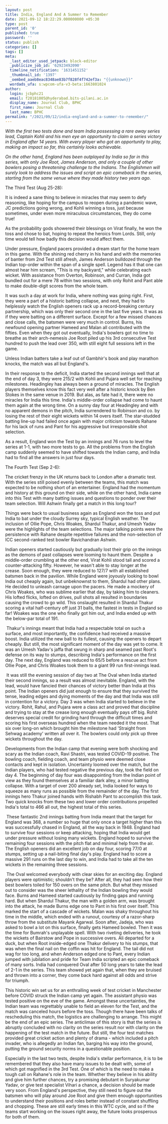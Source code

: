 ```yaml
---
layout: post
title: India, England And A Summer to Remember
date: 2021-09-12 18:22:29.000000000 +05:30
type: post
parent_id: '0'
published: true
password: ''
status: publish
categories: []
tags: []
meta:
  _last_editor_used_jetpack: block-editor
  _publicize_job_id: '62923492090'
  timeline_notification: '1631451152'
  _thumbnail_id: '1397'
  _oembed_aaeb8eac8348ae83b7f828f4f742ef3a: "{{unknown}}"
  wordads_ufa: s:wpcom-ufa-v3-beta:1663801024
author:
  login: jcbphc21
  email: f20181005@hyderabad.bits-pilani.ac.in
  display_name: Journal Club, BPHC
  first_name: Journal Club
  last_name: BPHC
permalink: "/2021/09/12/india-england-and-a-summer-to-remember/"
---
```

<p><!-- wp:paragraph --></p>
<p><em>With the first two tests done and team India possessing a rare away series lead, Captain Kohli and his men eye an opportunity to claim a series victory in England after 14 years. With every player who got an opportunity to play, making an impact so far, this certainly looks achievable.&nbsp;</em></p>
<p><!-- /wp:paragraph --></p>
<p><!-- wp:paragraph --></p>
<p><em>On the other hand, England has been outplayed by India so far in this series, with only Joe Root, James Anderson, and only a couple of other bowlers posing a threatening challenge to the Indians. The Englishmen will surely look to address the issues and script an epic comeback in the series, starting from the same venue where they made history two years ago</em>.</p>
<p><!-- /wp:paragraph --></p>
<p><!-- wp:paragraph --></p>
<p>The Third Test (Aug 25-28):</p>
<p><!-- /wp:paragraph --></p>
<p><!-- wp:paragraph --></p>
<p>It is indeed a sane thing to believe in miracles that may seem to defy reasoning, like hoping for the campus to reopen during a pandemic wave, JC predictions going wrong, and Kohli winning a toss, just because sometimes, under even more miraculous circumstances, they do come true!&nbsp;</p>
<p><!-- /wp:paragraph --></p>
<p><!-- wp:paragraph --></p>
<p>As the probability gods showered their blessings on Virat finally, he won the toss and chose to bat, hoping to repeat the heroics from Lords. Still, only time would tell how badly this decision would affect them.</p>
<p><!-- /wp:paragraph --></p>
<p><!-- wp:paragraph --></p>
<p>Under pressure, England pacers provided a dream start for the home team in this game. With the shining red cherry in his hand and with the memories of banter from 2nd Test still afresh, James Anderson bulldozed through the Indian top-order within the span of a single spell. Legend has it that one can almost hear him scream, "This is my backyard," while celebrating each wicket. With assistance from Overton, Robinson, and Curran, India got bundled out for a mere 78 within two sessions, with only Rohit and Pant able to make double-digit scores from the whole team.</p>
<p><!-- /wp:paragraph --></p>
<p><!-- wp:paragraph --></p>
<p>It was such a day at work for India, where nothing was going right. First, they were a part of a historic batting collapse, and next, they had to helplessly watch the English openers rack up a record-breaking century partnership, which was only their second one in the last five years. It was as if they were batting on a different surface. Except for a few missed chances and close calls, the batsmen were very much in control. Burns, his newfound opening partner Hameed and Malan all contributed with the fifties. Even when they got out eventually, India's bowlers got no time to breathe as their arch-nemesis Joe Root piled up his 3rd consecutive Test hundred to push the lead over 350, with still eight full sessions left in the game.</p>
<p><!-- /wp:paragraph --></p>
<p><!-- wp:paragraph --></p>
<p>Unless Indian batters take a leaf out of Gambhir's book and play marathon knocks, the match was all but England's.</p>
<p><!-- /wp:paragraph --></p>
<p><!-- wp:paragraph --></p>
<p>In their response to the deficit, India started the second innings well that at the end of day 3, they were 215/2 with Kohli and Pujara well set for reaching milestones. Headingley has always been a ground of miracles. The English players themselves know this fact very well after a historic knock by Ben Stokes in the same venue in 2019. But alas, as fate had it, there were no miracles for India this time. India's middle-order collapse had come to haunt them again at the wrong time. On a sunny day four at Headingley and with no apparent demons in the pitch, India surrendered to Robinson and co. by losing the rest of their eight wickets within 14 overs itself. The star-studded batting line-up had failed once again with major criticism towards Rahane for his lack of runs and Pant for his aggressive but irresponsible shot selection.</p>
<p><!-- /wp:paragraph --></p>
<p><!-- wp:paragraph --></p>
<p>As a result, England won the Test by an innings and 76 runs to level the series at 1-1, with two more tests to go. All the problems from the English camp suddenly seemed to have shifted towards the Indian camp, and India had to find all the answers in just four days.</p>
<p><!-- /wp:paragraph --></p>
<p><!-- wp:paragraph --></p>
<p>The Fourth Test (Sep 2-6):</p>
<p><!-- /wp:paragraph --></p>
<p><!-- wp:paragraph --></p>
<p>The cricket frenzy in the UK returns back to London after a dramatic test. With the series still poised evenly between the teams, this match was expected to be nothing short of an entertainer. England had the momentum and history at this ground on their side, while on the other hand, India came into this Test with many batting issues and questions to ponder over their team selection. Will Ashwin finally get a match in this long tour?&nbsp;</p>
<p><!-- /wp:paragraph --></p>
<p><!-- wp:paragraph --></p>
<p>Things were back to usual business again as England won the toss and put India to bat under the cloudy Surrey sky, typical English weather. The inclusion of Ollie Pope, Chris Woakes, Shardul Thakur, and Umesh Yadav were the highlights of the team selections. The major talking points were the persistence with Rahane despite repetitive failures and the non-selection of ICC second-ranked test bowler Ravichandran Ashwin.</p>
<p><!-- /wp:paragraph --></p>
<p><!-- wp:paragraph --></p>
<p>Indian openers started cautiously but gradually lost their grip on the innings as the demons of past collapses were looming to haunt them. Despite a middle-order crumbling at the other end, Virat Kohli stood tall and scored a counter-attacking fifty. However, he wasn't able to stay longer at the crease. Soon enough, they were reduced to 127/7 with all established batsmen back in the pavilion. While England were joyously looking to bowl India out cheaply again, but unbeknownst to them, Shardul had other plans. He decided to unleash carnage upon the pacers. He made a mockery of Chris Woakes, who was sublime earlier that day, by taking him to cleaners. His lofted flicks, lofted on drives, pull shots all resulted in boundaries causing the crowd to go wild. This onslaught resulted in Shardul Thakur scoring a vital half-century off just 31 balls, the fastest in tests in England so far! Woakes was the one who finally got him out, and India ended up with the below-par total of 191.</p>
<p><!-- /wp:paragraph --></p>
<p><!-- wp:paragraph --></p>
<p>&nbsp;Thakur's innings meant that India had a respectable total on such a surface, and most importantly, the confidence had received a massive boost. India utilized the new ball to its fullest, causing the openers to depart cheaply. But still, the most significant moment of the day was yet to come. It was an Umesh Yadav's jaffa that swung in sharp and seamed past Root's defense on its way to stumps, describing India's performance on the first day. The next day, England was reduced to 65/5 before a rescue act from Ollie Pope, and Chris Woakes took them to a giant 99 run first-innings lead.</p>
<p><!-- /wp:paragraph --></p>
<p><!-- wp:paragraph --></p>
<p>&nbsp;It was still the evening session of day two at The Oval when India started their second innings, so a result was almost inevitable. England, with the lead, would have fancied their chances of victory better than India at this point. The Indian openers did just enough to ensure that they survived the tense, leading edges and dying moments of the day and that India was still in contention for a victory. Day 3 was when India started to believe in the victory. Rohit, Rahul, and Pujara were a class act and proved that discipline and trying to stay at the crease long enough eventually pays off big. Rohit deserves special credit for grinding hard through the difficult times and scoring his first overseas hundred when the team needed it the most. That six over long-on which brought him the milestone had 'Straight from Sehwag academy' written all over it. The bowlers could only pick up three wickets throughout the day.&nbsp;</p>
<p><!-- /wp:paragraph --></p>
<p><!-- wp:paragraph --></p>
<p>Developments from the Indian camp that evening were both shocking and scary as the Indian coach, Ravi Shastri, was tested COVID-19 positive. The bowling coach, fielding coach, and team physio were deemed close contacts and kept in isolation. Uncertainty loomed over the match, but the Indian players, who had tested negative the previous day, took the field on day 4. The beginning of day four was disappointing from the Indian point of view as they found themselves at a familiar dark alley, a minor batting collapse. With a target of over 200 already set, India looked for ways to squeeze as many runs as possible from the remainder of the day. The first innings hero Thakur joined hands with Rishabh Pant to accomplish this task. Two quick knocks from these two and lower order contributions propelled India's total to 466 all out, the highest total of this series.</p>
<p><!-- /wp:paragraph --></p>
<p><!-- wp:paragraph --></p>
<p>&nbsp;These fantastic 2nd innings batting from India meant that the target for England was 368, a number so huge that only once a target higher than this was successfully chased in England, all the way back in 1948. England had to survive four sessions or keep attacking, hoping that India would get under pressure without losing many wickets. England hoped to survive the remaining four sessions with the pitch flat and minimal help from the air. The English openers did an excellent job on day four, scoring 77/0 at stumps, setting up a nail-biting final day's play. England had to score a massive 291 runs on the last day to win, and India had to take all the ten wickets in the remaining three sessions.&nbsp;</p>
<p><!-- /wp:paragraph --></p>
<p><!-- wp:paragraph --></p>
<p>&nbsp;The Oval welcomed everybody with clear skies for an exciting day. England players were optimistic; shouldn't they be? After all, they had seen how their best bowlers toiled for 150 overs on the same pitch. But what they missed out to consider was the sheer lethality of the Indian bowling they would face. Burns and Hameed started cautiously by finding gaps and running hard. But when Shardul Thakur, the man with a golden arm, was brought into the attack, he made Burns edge one to Pant in his first over itself. This marked the start of a cascade of wickets. Malan was shaky throughout his time in the middle, which ended with a runout, courtesy of a razor-sharp throw from the substitute Mayank Agarwal. Soon after, Jadeja, who was asked to bowl a lot on this surface, finally gets Hameed bowled. Then it was the time for Bumrah's unplayable spell. With two riveting deliveries, he took the wickets of Bairstow and Pope in successive overs. Ali departed for a duck, but when Root inside-edged one Thakur delivery to his stumps, that was when the final nail on the coffin was hit for England. The tail did not wag for too long, and when Anderson edged one to Pant, every Indian jumped with jubilation and pride for Team India scripted an epic comeback of many sorts. India had conquered Oval after 50 long years to take the lead of 2-1 in the series. This team showed yet again that, when they are bruised and thrown into a corner, they come back hard against all odds and strive for triumph.</p>
<p><!-- /wp:paragraph --></p>
<p><!-- wp:paragraph --></p>
<p>This historic win set us for an enthralling week of test cricket in Manchester before COVID struck the Indian camp yet again. The assistant physio was tested positive on the eve of the game. Amongst these uncertainties, the Indian team was regrettably unable to field an eleven for the Test, and the match was canceled hours before the toss. Though there have been talks of rescheduling this match, the logistics are challenging to arrange. This might be the end of an epic series. The anticlimax of this story is that the series is abruptly concluded with no clarity on the series result nor with clarity on the happening of the test match in the future. But still, the four test matches provided great cricket action and plenty of drama - which included a pitch invader, who is allegedly an Indian fan, barging his way into the ground, putting the ground security norms in a questionable position.</p>
<p><!-- /wp:paragraph --></p>
<p><!-- wp:paragraph --></p>
<p>Especially in the last two tests, despite India's stellar performance, it is to be remembered that they also have many issues to be dealt with, some of which got magnified in the 3rd Test. One of which is the need to make a tough call on Rahane's role in the team. Whether they believe in his ability and give him further chances, try a promising debutant in Suryakumar Yadav, or give test specialist Vihari a chance, a decision should be made very soon. From England's perspective, they still need to figure out the batsmen who will play around Joe Root and give them enough opportunities to understand their positions and roles better instead of constant shuffling and chopping. These are still early times in this WTC cycle, and so if the teams start working on the issues right away, the future looks prosperous for both of them.</p>
<p><!-- /wp:paragraph --></p>
